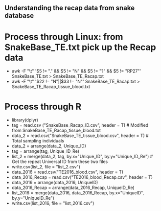 ## Understanding the recap data from snake database
# Process through Linux: from SnakeBase_TE.txt pick up the Recap data
- awk -F "\t" '$5 != "." && $5 != "N" && $5 != "?" && $5 != "RP27"' SnakeBase_TE.txt > SnakeBase_TE_Racap.txt
- awk -F "\t" '$22 != "N"||$33 != "N"' SnakeBase_TE_Racap.txt > SnakeBase_TE_Racap_tissue_blood.txt
# Process through R
- library(dplyr)
- tag = read.csv ("SnakeBase_Racap_ID.csv", header = T) # Modified from SnakeBase_TE_Racap_tissue_blood.txt
- data_2 = read.csv("SnakeBase_TE_tissue_blood.csv", header = T) # Total sampling individuals
- data_2 = arrange(data_2, Unique_ID)
- tag = arrange(tag, Unique_ID_Re)
- list_2 = merge(data_2, tag, by.x="Unique_ID", by.y="Unique_ID_Re") # Get the repeat Universal ID from these two files
- write.csv(list_2, file = "list_2.csv")
- data_2016 = read.csv("TE2016_blood.csv", header = T)
- data_2016_Recap = read.csv("TE2016_blood_Recap.csv", header = T)
- data_2016 = arrange(data_2016, UniqueID)
- data_2016_Recap = arrange(data_2016_Recap, UniqueID_Re)
- list_2016 = merge(data_2016, data_2016_Recap, by.x="UniqueID", by.y="UniqueID_Re")
- write.csv(list_2016, file = "list_2016.csv")
